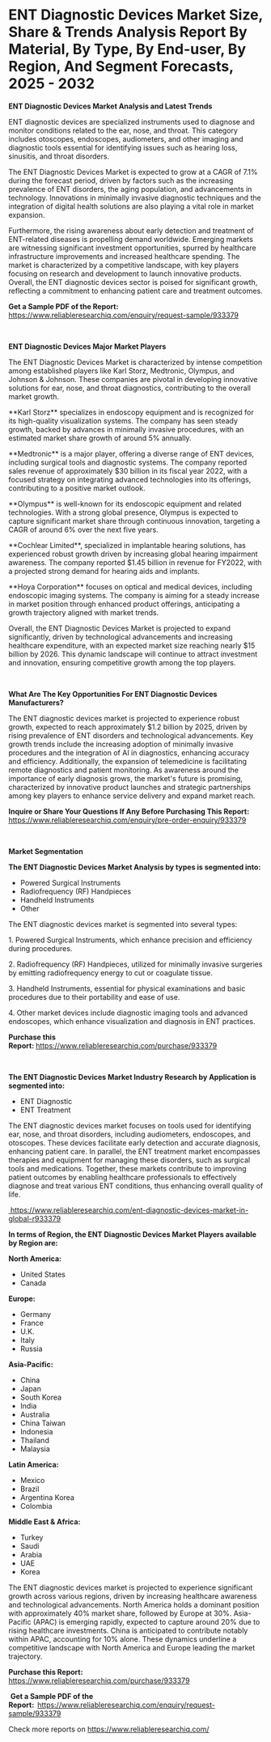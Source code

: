 <p><h1>ENT Diagnostic Devices Market Size, Share & Trends Analysis Report By Material, By Type, By End-user, By Region, And Segment Forecasts, 2025 - 2032</h1></p><p><strong>ENT Diagnostic Devices Market Analysis and Latest Trends</strong></p>
<p><p>ENT diagnostic devices are specialized instruments used to diagnose and monitor conditions related to the ear, nose, and throat. This category includes otoscopes, endoscopes, audiometers, and other imaging and diagnostic tools essential for identifying issues such as hearing loss, sinusitis, and throat disorders.</p><p>The ENT Diagnostic Devices Market is expected to grow at a CAGR of 7.1% during the forecast period, driven by factors such as the increasing prevalence of ENT disorders, the aging population, and advancements in technology. Innovations in minimally invasive diagnostic techniques and the integration of digital health solutions are also playing a vital role in market expansion. </p><p>Furthermore, the rising awareness about early detection and treatment of ENT-related diseases is propelling demand worldwide. Emerging markets are witnessing significant investment opportunities, spurred by healthcare infrastructure improvements and increased healthcare spending. The market is characterized by a competitive landscape, with key players focusing on research and development to launch innovative products. Overall, the ENT diagnostic devices sector is poised for significant growth, reflecting a commitment to enhancing patient care and treatment outcomes.</p></p>
<p><strong>Get a Sample PDF of the Report:&nbsp;</strong> <a href="https://www.reliableresearchiq.com/enquiry/request-sample/933379?utm_campaign=2717&utm_medium=2&utm_source=Github&utm_content=ia&utm_term=21032025&utm_id=ent-diagnostic-devices">https://www.reliableresearchiq.com/enquiry/request-sample/933379</a></p>
<p>&nbsp;</p>
<p><strong>ENT Diagnostic Devices Major Market Players</strong></p>
<p><p>The ENT Diagnostic Devices Market is characterized by intense competition among established players like Karl Storz, Medtronic, Olympus, and Johnson & Johnson. These companies are pivotal in developing innovative solutions for ear, nose, and throat diagnostics, contributing to the overall market growth.</p><p>**Karl Storz** specializes in endoscopy equipment and is recognized for its high-quality visualization systems. The company has seen steady growth, backed by advances in minimally invasive procedures, with an estimated market share growth of around 5% annually. </p><p>**Medtronic** is a major player, offering a diverse range of ENT devices, including surgical tools and diagnostic systems. The company reported sales revenue of approximately $30 billion in its fiscal year 2022, with a focused strategy on integrating advanced technologies into its offerings, contributing to a positive market outlook.</p><p>**Olympus** is well-known for its endoscopic equipment and related technologies. With a strong global presence, Olympus is expected to capture significant market share through continuous innovation, targeting a CAGR of around 6% over the next five years.</p><p>**Cochlear Limited**, specialized in implantable hearing solutions, has experienced robust growth driven by increasing global hearing impairment awareness. The company reported $1.45 billion in revenue for FY2022, with a projected strong demand for hearing aids and implants.</p><p>**Hoya Corporation** focuses on optical and medical devices, including endoscopic imaging systems. The company is aiming for a steady increase in market position through enhanced product offerings, anticipating a growth trajectory aligned with market trends.</p><p>Overall, the ENT Diagnostic Devices Market is projected to expand significantly, driven by technological advancements and increasing healthcare expenditure, with an expected market size reaching nearly $15 billion by 2026. This dynamic landscape will continue to attract investment and innovation, ensuring competitive growth among the top players.</p></p>
<p>&nbsp;</p>
<p><strong>What Are The Key Opportunities For ENT Diagnostic Devices Manufacturers?</strong></p>
<p><p>The ENT diagnostic devices market is projected to experience robust growth, expected to reach approximately $1.2 billion by 2025, driven by rising prevalence of ENT disorders and technological advancements. Key growth trends include the increasing adoption of minimally invasive procedures and the integration of AI in diagnostics, enhancing accuracy and efficiency. Additionally, the expansion of telemedicine is facilitating remote diagnostics and patient monitoring. As awareness around the importance of early diagnosis grows, the market's future is promising, characterized by innovative product launches and strategic partnerships among key players to enhance service delivery and expand market reach.</p></p>
<p><strong>Inquire or Share Your Questions If Any Before Purchasing This Report:</strong> <a href="https://www.reliableresearchiq.com/enquiry/pre-order-enquiry/933379?utm_campaign=2717&utm_medium=2&utm_source=Github&utm_content=ia&utm_term=21032025&utm_id=ent-diagnostic-devices">https://www.reliableresearchiq.com/enquiry/pre-order-enquiry/933379</a></p>
<p>&nbsp;</p>
<p><strong>Market Segmentation</strong></p>
<p><strong>The ENT Diagnostic Devices Market Analysis by types is segmented into:</strong></p>
<p><ul><li>Powered Surgical Instruments</li><li>Radiofrequency (RF) Handpieces</li><li>Handheld Instruments</li><li>Other</li></ul></p>
<p><p>The ENT diagnostic devices market is segmented into several types: </p><p>1. Powered Surgical Instruments, which enhance precision and efficiency during procedures.</p><p>2. Radiofrequency (RF) Handpieces, utilized for minimally invasive surgeries by emitting radiofrequency energy to cut or coagulate tissue. </p><p>3. Handheld Instruments, essential for physical examinations and basic procedures due to their portability and ease of use. </p><p>4. Other market devices include diagnostic imaging tools and advanced endoscopes, which enhance visualization and diagnosis in ENT practices.</p></p>
<p><strong>Purchase this Report:&nbsp;</strong><a href="https://www.reliableresearchiq.com/purchase/933379?utm_campaign=2717&utm_medium=2&utm_source=Github&utm_content=ia&utm_term=21032025&utm_id=ent-diagnostic-devices">https://www.reliableresearchiq.com/purchase/933379</a></p>
<p>&nbsp;</p>
<p><strong>The ENT Diagnostic Devices Market Industry Research by Application is segmented into:</strong></p>
<p><ul><li>ENT Diagnostic</li><li>ENT Treatment</li></ul></p>
<p><p>The ENT diagnostic devices market focuses on tools used for identifying ear, nose, and throat disorders, including audiometers, endoscopes, and otoscopes. These devices facilitate early detection and accurate diagnosis, enhancing patient care. In parallel, the ENT treatment market encompasses therapies and equipment for managing these disorders, such as surgical tools and medications. Together, these markets contribute to improving patient outcomes by enabling healthcare professionals to effectively diagnose and treat various ENT conditions, thus enhancing overall quality of life.</p></p>
<p><a href="https://www.reliableresearchiq.com/ent-diagnostic-devices-market-in-global-r933379?utm_campaign=2717&utm_medium=2&utm_source=Github&utm_content=ia&utm_term=21032025&utm_id=ent-diagnostic-devices">&nbsp;https://www.reliableresearchiq.com/ent-diagnostic-devices-market-in-global-r933379</a></p>
<p><strong>In terms of Region, the ENT Diagnostic Devices Market Players available by Region are:</strong></p>
<p>
    <p> <strong> North America: </strong>
        <ul>
            <li>United States</li>
            <li>Canada</li>
        </ul>
        </p> 
    <p> <strong> Europe: </strong>
        <ul>
            <li>Germany</li>
            <li>France</li>
            <li>U.K.</li>
            <li>Italy</li>
            <li>Russia</li>
        </ul>
        </p> 
    <p> <strong> Asia-Pacific: </strong>
        <ul>
            <li>China</li>
            <li>Japan</li>
            <li>South Korea</li>
            <li>India</li>
            <li>Australia</li>
            <li>China Taiwan</li>
            <li>Indonesia</li>
            <li>Thailand</li>
            <li>Malaysia</li>
        </ul>
        </p> 
    <p> <strong> Latin America: </strong>
        <ul>
            <li>Mexico</li>
            <li>Brazil</li>
            <li>Argentina Korea</li>
            <li>Colombia</li>
        </ul>
        </p> 
    <p> <strong> Middle East & Africa: </strong>
        <ul>
            <li>Turkey</li>
            <li>Saudi</li>
            <li>Arabia</li>
            <li>UAE</li>
            <li>Korea</li>
        </ul>
    </p>
    </p>
<p><p>The ENT diagnostic devices market is projected to experience significant growth across various regions, driven by increasing healthcare awareness and technological advancements. North America holds a dominant position with approximately 40% market share, followed by Europe at 30%. Asia-Pacific (APAC) is emerging rapidly, expected to capture around 20% due to rising healthcare investments. China is anticipated to contribute notably within APAC, accounting for 10% alone. These dynamics underline a competitive landscape with North America and Europe leading the market trajectory.</p></p>
<p><strong>Purchase this Report: </strong><a href="https://www.reliableresearchiq.com/purchase/933379?utm_campaign=2717&utm_medium=2&utm_source=Github&utm_content=ia&utm_term=21032025&utm_id=ent-diagnostic-devices">https://www.reliableresearchiq.com/purchase/933379</a></p>
<p>&nbsp;<strong>Get a Sample PDF of the Report:&nbsp;&nbsp;</strong><a href="https://www.reliableresearchiq.com/enquiry/request-sample/933379?utm_campaign=2717&utm_medium=2&utm_source=Github&utm_content=ia&utm_term=21032025&utm_id=ent-diagnostic-devices">https://www.reliableresearchiq.com/enquiry/request-sample/933379</a></p>
<p><strong></strong></p>
<p>Check more reports on <a href="https://www.reliableresearchiq.com/?utm_campaign=2717&utm_medium=2&utm_source=Github&utm_content=ia&utm_term=21032025&utm_id=ent-diagnostic-devices">https://www.reliableresearchiq.com/</a></p>